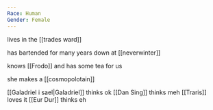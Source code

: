 ```yaml
---
Race: Human
Gender: Female
---
```


lives in the [[trades ward]]

has bartended for many years down at [[neverwinter]]

knows [[Frodo]] and has some tea for us



she makes a [[cosmopolotain]]

[[Galadriel i sael|Galadriel]] thinks ok
[[Dan Sing]] thinks meh
[[Traris]] loves it
[[Eur Dur]] thinks eh